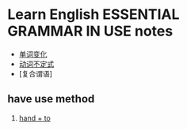 # Learn English ESSENTIAL GRAMMAR IN USE notes
- [单词变化](./word_changes.md)
- [动词不定式](./infinitive_verb.md)
- [复合谓语]

have use method    
-------------------------------------------------------------------------------------
1. [hand + to](./have_use_methond/had_to.md)
